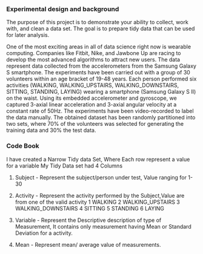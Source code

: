 ### Experimental design and background
The purpose of this project is to demonstrate your ability to collect, work with, and clean a data set. 
The goal is to prepare tidy data that can be used for later analysis. 

One of the most exciting areas in all of data science right now is wearable computing. 
Companies like Fitbit, Nike, and Jawbone Up are racing to develop the most advanced algorithms to attract new users. 
The data represent data collected from the accelerometers from the Samsung Galaxy S smartphone. 
The experiments have been carried out with a group of 30 volunteers within an age bracket of 19-48 years. 
Each person performed six activities (WALKING, WALKING_UPSTAIRS, WALKING_DOWNSTAIRS, SITTING, STANDING, LAYING) wearing a smartphone (Samsung Galaxy S II) on the waist. 
Using its embedded accelerometer and gyroscope, we captured 3-axial linear acceleration and 3-axial angular velocity at a constant rate of 50Hz. 
The experiments have been video-recorded to label the data manually. 
The obtained dataset has been randomly partitioned into two sets, where 70% of the volunteers was selected for generating the training data and 30% the test data. 



### Code Book
I have  created a Narrow Tidy data Set, Where Each row represent a value for a variable
My Tidy Data set had 4 Columns
1. Subject - Represent the subject/person under test, Value ranging for 1-30
2. Activity - Represent the activity performed by the Subject,Value are from one of the valid activity 
		1 WALKING
		2 WALKING_UPSTAIRS
		3 WALKING_DOWNSTAIRS
		4 SITTING
		5 STANDING
		6 LAYING

3. Variable - Represent the Descriptive description of type of Measurement, It contains only measurement having Mean or Standard Deviation for a activity.
4. Mean - Represent mean/ average value of measurements. 

